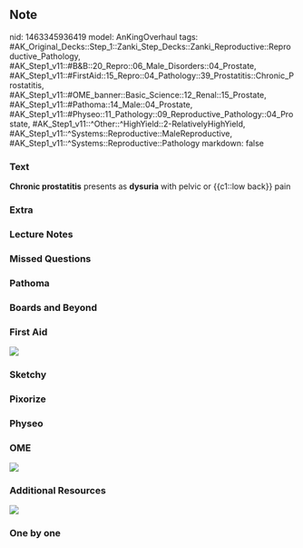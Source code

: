 ## Note
nid: 1463345936419
model: AnKingOverhaul
tags: #AK_Original_Decks::Step_1::Zanki_Step_Decks::Zanki_Reproductive::Reproductive_Pathology, #AK_Step1_v11::#B&B::20_Repro::06_Male_Disorders::04_Prostate, #AK_Step1_v11::#FirstAid::15_Repro::04_Pathology::39_Prostatitis::Chronic_Prostatitis, #AK_Step1_v11::#OME_banner::Basic_Science::12_Renal::15_Prostate, #AK_Step1_v11::#Pathoma::14_Male::04_Prostate, #AK_Step1_v11::#Physeo::11_Pathology::09_Reproductive_Pathology::04_Prostate, #AK_Step1_v11::^Other::^HighYield::2-RelativelyHighYield, #AK_Step1_v11::^Systems::Reproductive::MaleReproductive, #AK_Step1_v11::^Systems::Reproductive::Pathology
markdown: false

### Text
<div>
  <b>Chronic prostatitis</b> presents as <b>dysuria</b> with pelvic
  or {{c1::low back}} pain
</div>

### Extra


### Lecture Notes


### Missed Questions


### Pathoma


### Boards and Beyond


### First Aid
<img src="tmpQGRhFV.png">

### Sketchy


### Pixorize


### Physeo


### OME
<div class="ome-widget">
  <a href=
  "https://onlinemeded.org/spa/renal/prostate/acquire?ref=anki"><img src="_OME_AnkiFlashcards_Lesson_4.png"></a>
</div>

### Additional Resources
<img src="paste-451fa83ffefbbc07bcc1b0b565c64a3ae9dc79ab.jpg">

### One by one

